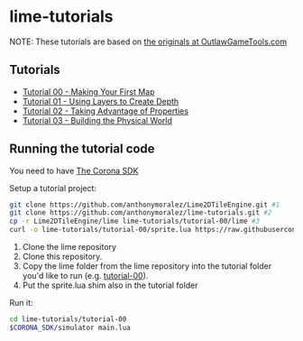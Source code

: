 lime-tutorials
==============

NOTE: These tutorials are based on [the originals at OutlawGameTools.com](http://lime.outlawgametools.com/tutorials-3/)
## Tutorials 
- [Tutorial 00 - Making Your First Map](tutorial-00)
- [Tutorial 01 - Using Layers to Create Depth](tutorial-01)
- [Tutorial 02 - Taking Advantage of Properties](tutorial-02)
- [Tutorial 03 - Building the Physical World](tutorial-03)


## Running the tutorial code
You need to have [The Corona SDK](http://coronalabs.com/)

Setup a tutorial project:

```bash
git clone https://github.com/anthonymoralez/Lime2DTileEngine.git #1
git clone https://github.com/anthonymoralez/lime-tutorials.git #2
cp -r Lime2DTileEngine/lime lime-tutorials/tutorial-00/lime #3
curl -o lime-tutorials/tutorial-00/sprite.lua https://raw.githubusercontent.com/coronalabs/framework-sprite-legacy/master/sprite.lua #4
```

1. Clone the lime repository 
2. Clone this repository. 
3. Copy the lime folder from the lime repository into the tutorial folder you'd like to run (e.g. [tutorial-00](tutorial-00)). 
4. Put the sprite.lua shim also in the tutorial folder 

Run it:

```bash 
cd lime-tutorials/tutorial-00
$CORONA_SDK/simulator main.lua
```

